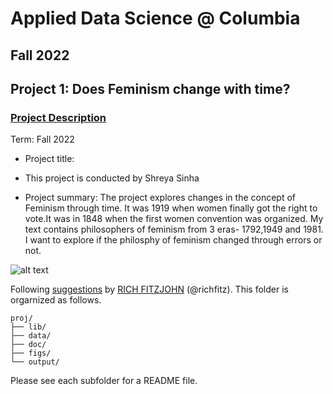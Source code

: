 # Applied Data Science @ Columbia
## Fall 2022
## Project 1: Does Feminism change with time?


### [Project Description](doc/)


Term: Fall 2022

+ Project title: 
+ This project is conducted by Shreya Sinha

+ Project summary: The project explores changes in the concept of Feminism through time. It was 1919 when women finally got the right to vote.It was in 1848 when the first women convention was organized. My text contains philosophers of feminism from 3 eras- 1792,1949 and 1981. I want to explore if the philosphy of feminism changed through errors or not. 

![alt text](https://miro.medium.com/max/1400/0*VqRgL0Us6RZzPXvA.gif)

Following [suggestions](http://nicercode.github.io/blog/2013-04-05-projects/) by [RICH FITZJOHN](http://nicercode.github.io/about/#Team) (@richfitz). This folder is orgarnized as follows.

```
proj/
├── lib/
├── data/
├── doc/
├── figs/
└── output/
```

Please see each subfolder for a README file.
